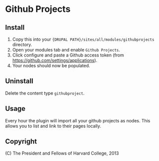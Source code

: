 # Github Projects

## Install

1. Copy this into your `{DRUPAL PATH}/sites/all/modules/githubprojects` directory. 
2. Open your modules tab and enable `Github Projects`. 
3. Click configure and paste a Github access token (from https://github.com/settings/applications).
4. Your nodes should now be populated.

## Uninstall

Delete the content type `githubproject`.

## Usage

Every hour the plugin will import all your github projects as nodes. This allows you to list and link to their pages locally.

## Copyright

(C) The President and Fellows of Harvard College, 2013